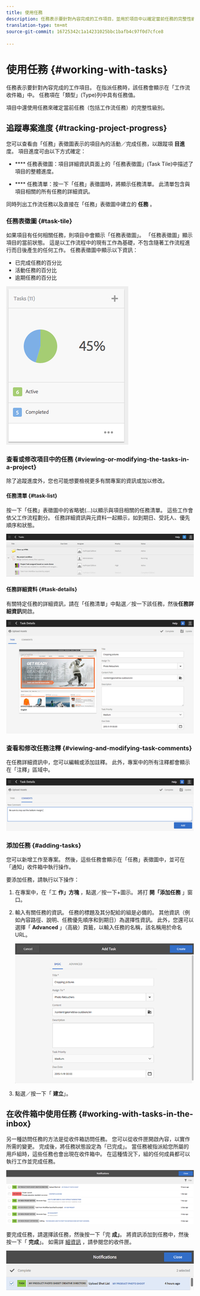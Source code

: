 ```yaml
---
title: 使用任務
description: 任務表示要針對內容完成的工作項目，並用於項目中以確定當前任務的完整性級別
translation-type: tm+mt
source-git-commit: 16725342c1a14231025bbc1bafb4c97f0d7cfce8

---
```



# 使用任務 {#working-with-tasks}

任務表示要針對內容完成的工作項目。 在指派任務時，該任務會顯示在「工作流收件箱」中。 任務項在「類型」(Type)列中具有任務值。

項目中還使用任務來確定當前任務（包括工作流任務）的完整性級別。

## 追蹤專案進度 {#tracking-project-progress}

您可以查看由「任務」表徵圖表示的項目內的活動／完成任務，以跟蹤項 **目進** 度。 項目進度可由以下方式確定：

* **** 任務表徵圖：項目詳細資訊頁面上的「任務表徵圖」(Task Tile)中描述了項目的整體進度。

* **** 任務清單：按一下「任務」表徵圖時，將顯示任務清單。 此清單包含與項目相關的所有任務的詳細資訊。

同時列出工作流任務以及直接在「任務」表徵圖中建立的 **任務** 。

### 任務表徵圖 {#task-tile}

如果項目有任何相關任務，則項目中會顯示「任務表徵圖」。 「任務表徵圖」顯示項目的當前狀態。 這是以工作流程中的現有工作為基礎，不包含隨著工作流程進行而日後產生的任何工作。 任務表徵圖中顯示以下資訊：

* 已完成任務的百分比
* 活動任務的百分比
* 逾期任務的百分比

![任務表徵圖](/help/sites-cloud/authoring/assets/projects-tasks.png)

### 查看或修改項目中的任務 {#viewing-or-modifying-the-tasks-in-a-project}

除了追蹤進度外，您也可能想要檢視更多有關專案的資訊或加以修改。

#### 任務清單 {#task-list}

按一下「任務」表徵圖中的省略號(...)以顯示與項目相關的任務清單。 這些工作會依父工作流程劃分。 任務詳細資訊與元資料一起顯示，如到期日、受託人、優先順序和狀態。

![任務清單](/help/sites-cloud/authoring/assets/projects-task-list.png)

#### 任務詳細資料 {#task-details}

有關特定任務的詳細資訊，請在「任務清單」中點選／按一下該任務，然後**任務詳細資訊**開啟。

![任務詳細資訊](/help/sites-cloud/authoring/assets/projects-task-details.png)

### 查看和修改任務注釋 {#viewing-and-modifying-task-comments}

在任務詳細資訊中，您可以編輯或添加註釋。 此外，專案中的所有注釋都會顯示在「注釋」區域中。

![對任務的注釋](/help/sites-cloud/authoring/assets/projects-tasks-comments.png)

### 添加任務 {#adding-tasks}

您可以新增工作至專案。 然後，這些任務會顯示在「任務」表徵圖中，並可在「通知」收件箱中執行操作。

要添加任務，請執行以下操作：

1. 在專案中，在「工 **作」方塊** ，點選／按一下+圖示。 將打 **開「添加任務** 」窗口。
1. 輸入有關任務的資訊。 任務的標題及其分配給的組是必備的。 其他資訊（例如內容路徑、說明、任務優先順序和到期日）為選擇性資訊。 此外，您還可以選擇「 **Advanced** 」（高級）頁籤，以輸入任務的名稱，該名稱用於命名URL。

   ![添加任務](/help/sites-cloud/authoring/assets/projects-add-task.png)

1. 點選／按一下「 **建立**」。

## 在收件箱中使用任務 {#working-with-tasks-in-the-inbox}

另一種訪問任務的方法是從收件箱訪問任務。 您可以從收件匣開啟內容，以實作所需的變更。 完成後，將任務狀態設定為「已完成」。 當任務被指派給您所屬的用戶組時，這些任務也會出現在收件箱中。 在這種情況下，組的任何成員都可以執行工作並完成任務。

![收件箱中的任務](/help/sites-cloud/authoring/assets/projects-task-inbox.png)

要完成任務，請選擇該任務，然後按一下「完 **成」**。 將資訊添加到任務中，然後按一下「 **完成**」。 如需詳 [細資訊](/help/sites-cloud/authoring/getting-started/inbox.md) ，請參閱您的收件匣。

![任務通知](/help/sites-cloud/authoring/assets/projects-task-notifications.png)
